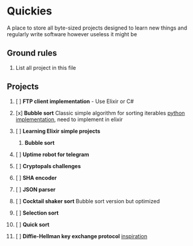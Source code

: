 # Quickies

A place to store all byte-sized projects designed to learn new things and regularly write software however useless it might be


## Ground rules

1. List all project in this file




## Projects

1. [ ] **FTP client implementation** - Use Elixir or C#


2. [x] **Bubble sort** Classic simple algorithm for sorting iterables
[python implementation](/bubble-sort-python/), need to implement in elixir


3. [ ] **Learning Elixir simple projects**

    1. **Bubble sort**

4. [ ] **Uptime robot for telegram**

5. [ ] **Cryptopals challenges**

6. [ ] **SHA encoder**

7. [ ] **JSON parser**

8. [ ] **Cocktail shaker sort** Bubble sort version but optimized

9. [ ] **Selection sort**

10. [ ] **Quick sort**

11. [ ] **Diffie-Hellman key exchange protocol**  [inspiration](https://medium.com/@sadatnazrul/diffie-hellman-key-exchange-explained-python-8d67c378701c)

